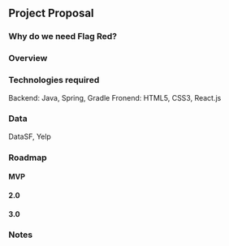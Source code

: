 ## Project Proposal

### Why do we need Flag Red?

### Overview

### Technologies required 
Backend: Java, Spring, Gradle
Fronend: HTML5, CSS3, React.js

### Data
DataSF, Yelp

### Roadmap

#### MVP

#### 2.0

#### 3.0

### Notes